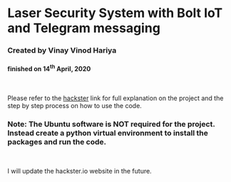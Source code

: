 # Laser Security System with Bolt IoT and Telegram messaging
### Created by Vinay Vinod Hariya
#### finished on 14<sup>th</sup> April, 2020
<br>

Please refer to the [hackster](https://www.hackster.io/vinay-hariya/laser-security-system-with-bolt-iot-and-telegram-messaging-6d1f83) link for full explanation on the project and the step by step process on how to use the code.
<br>

### Note: The Ubuntu software is NOT required for the project. Instead create a python virtual environment to install the packages and run the code.

<br>

I will update the hackster.io website in the future.